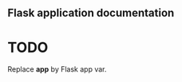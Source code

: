 Flask application documentation
-------------------------------

TODO
====

Replace __app__ by Flask app var.
